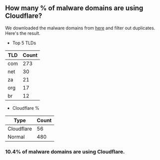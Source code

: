 ## How many % of malware domains are using Cloudflare?


We downloaded the malware domains from [here](https://urlhaus.abuse.ch) and filter out duplicates.
Here's the result.


[//]: # (start replacement)


- Top 5 TLDs

| TLD | Count |
| --- | --- |
| com | 273 |
| net | 30 |
| za | 21 |
| org | 17 |
| br | 12 |


- Cloudflare %

| Type | Count |
| --- | --- |
| Cloudflare | 56 |
| Normal | 480 |


### 10.4% of malware domains are using Cloudflare.